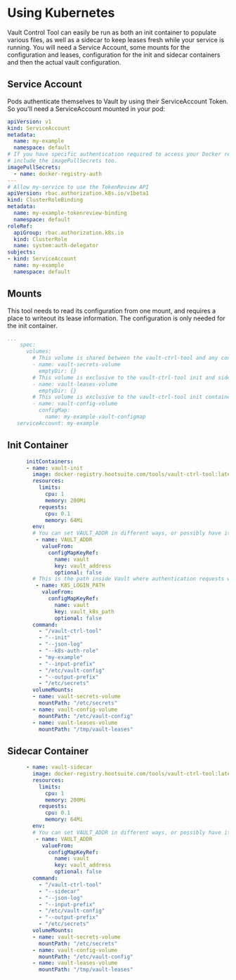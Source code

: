 # Using Kubernetes

Vault Control Tool can easily be run as both an init container to populate various files, as well as a sidecar to
keep leases fresh while your service is running. You will need a Service Account, some mounts for the configuration
and leases, configuration for the init and sidecar containers and then the actual vault configuration. 

## Service Account

Pods authenticate themselves to Vault by using their ServiceAccount Token. So you'll need a ServiceAccount mounted
in your pod:

```yaml
apiVersion: v1
kind: ServiceAccount
metadata:
  name: my-example
  namespace: default
# If you have specific authentication required to access your Docker registry, you'll need to
# include the imagePullSecrets too.
imagePullSecrets:
  - name: docker-registry-auth
---
# Allow my-service to use the TokenReview API
apiVersion: rbac.authorization.k8s.io/v1beta1
kind: ClusterRoleBinding
metadata:
  name: my-example-tokenreview-binding
  namespace: default
roleRef:
  apiGroup: rbac.authorization.k8s.io
  kind: ClusterRole
  name: system:auth-delegator
subjects:
- kind: ServiceAccount
  name: my-example
  namespace: default
```

## Mounts

This tool needs to read its configuration from one mount, and requires a place to writeout its lease information. The
configuration is only needed for the init container.

```yaml
...
    spec:
      volumes:
        # This volume is shared between the vault-ctrl-tool and any container needing secrets
        - name: vault-secrets-volume
          emptyDir: {}
        # This volume is exclusive to the vault-ctrl-tool init and sidecar containers.
        - name: vault-leases-volume
          emptyDir: {}
        # This volume is exclusive to the vault-ctrl-tool init container.
        - name: vault-config-volume
          configMap:
            name: my-example-vault-configmap
   serviceAccount: my-example
```

## Init Container
```yaml
      initContainers:
      - name: vault-init
        image: docker-registry.hootsuite.com/tools/vault-ctrl-tool:latest
        resources:
          limits:
            cpu: 1
            memory: 200Mi
          requests:
            cpu: 0.1
            memory: 64Mi
        env:
        # You can set VAULT_ADDR in different ways, or possibly have it setup as an external service. -- YMMV
         - name: VAULT_ADDR
           valueFrom:
             configMapKeyRef:
               name: vault
               key: vault_address
               optional: false
        # This is the path inside Vault where authentication requests will be sent.
         - name: K8S_LOGIN_PATH
           valueFrom:
             configMapKeyRef:
               name: vault
               key: vault_k8s_path
               optional: false
        command:
          - "/vault-ctrl-tool"
          - "--init"
          - "--json-log"
          - "--k8s-auth-role"
          - "my-example"
          - "--input-prefix"
          - "/etc/vault-config"
          - "--output-prefix"
          - "/etc/secrets"
        volumeMounts:
        - name: vault-secrets-volume
          mountPath: "/etc/secrets"
        - name: vault-config-volume
          mountPath: "/etc/vault-config"
        - name: vault-leases-volume
          mountPath: "/tmp/vault-leases"

```

## Sidecar Container

```yaml
      - name: vault-sidecar
        image: docker-registry.hootsuite.com/tools/vault-ctrl-tool:latest
        resources:
          limits:
            cpu: 1
            memory: 200Mi
          requests:
            cpu: 0.1
            memory: 64Mi
        env:
        # You can set VAULT_ADDR in different ways, or possibly have it setup as an external service. -- YMMV
         - name: VAULT_ADDR
           valueFrom:
             configMapKeyRef:
               name: vault
               key: vault_address
               optional: false
        command:
          - "/vault-ctrl-tool"
          - "--sidecar"
          - "--json-log"
          - "--input-prefix"
          - "/etc/vault-config"
          - "--output-prefix"
          - "/etc/secrets"
        volumeMounts:
        - name: vault-secrets-volume
          mountPath: "/etc/secrets"
        - name: vault-config-volume
          mountPath: "/etc/vault-config"
        - name: vault-leases-volume
          mountPath: "/tmp/vault-leases"
```
